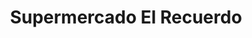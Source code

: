 ---
title: "Supermercado El Recuerdo"
url: /bogota-d-c/supermercado-el-recuerdo-calle-25d/
shop: supermercado
---